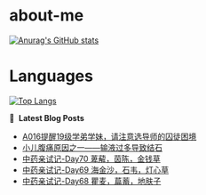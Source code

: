 # about-me
[![Anurag's GitHub stats](https://github-readme-stats.vercel.app/api?username=whitewatercn)](https://github.com/anuraghazra/github-readme-stats)

# Languages
[![Top Langs](https://github-readme-stats.vercel.app/api/top-langs/?username=whitewatercn)](https://github.com/anuraghazra/github-readme-stats)

📕 &nbsp;**Latest Blog Posts**
<!-- BLOG-POST-LIST:START -->
- [A016提醒19级学弟学妹，请注意选导师的囚徒困境](https://forum.beginner.center/t/topic/359/6)
- [小儿腹痛原因之一——输液过多导致结石](https://forum.beginner.center/t/topic/1309/1)
- [中药亲试记-Day70 萆薢，茵陈，金钱草](https://forum.beginner.center/t/topic/1308/1)
- [中药亲试记-Day69 海金沙，石韦，灯心草](https://forum.beginner.center/t/topic/1307/1)
- [中药亲试记-Day68 瞿麦，萹蓄，地肤子](https://forum.beginner.center/t/topic/1306/1)
<!-- BLOG-POST-LIST:END -->
